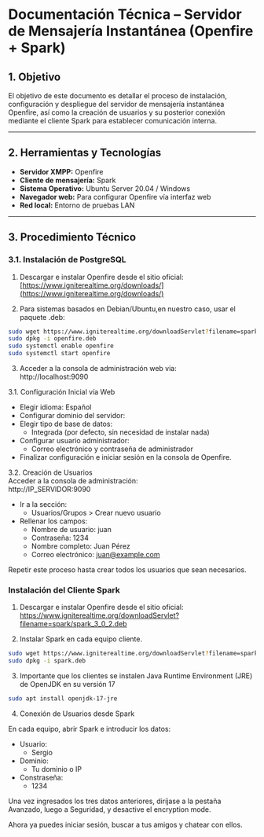 # Documentación Técnica – Servidor de Mensajería Instantánea (Openfire + Spark)

## 1. Objetivo

El objetivo de este documento es detallar el proceso de instalación, configuración y despliegue del servidor de mensajería instantánea Openfire, así como la creación de usuarios y su posterior conexión mediante el cliente Spark para establecer comunicación interna.

---

## 2. Herramientas y Tecnologías
- **Servidor XMPP:** Openfire
- **Cliente de mensajería:** Spark
- **Sistema Operativo:** Ubuntu Server 20.04 / Windows
- **Navegador web:** Para configurar Openfire vía interfaz web
- **Red local:** Entorno de pruebas LAN

---

## 3. Procedimiento Técnico

### 3.1. Instalación de PostgreSQL

1. Descargar e instalar Openfire desde el sitio oficial: <br>
    [https://www.igniterealtime.org/downloads/](https://www.igniterealtime.org/downloads/)


2. Para sistemas basados en Debian/Ubuntu,en nuestro caso, usar el paquete .deb:

```bash
sudo wget https://www.igniterealtime.org/downloadServlet?filename=spark/spark_3_0_2.deb -O openfire.deb
sudo dpkg -i openfire.deb
sudo systemctl enable openfire
sudo systemctl start openfire
```

3. Acceder a la consola de administración web via: <br>
http://localhost:9090

3.1. Configuración Inicial vía Web
   - Elegir idioma: Español
   - Configurar dominio del servidor:
   - Elegir tipo de base de datos:
     - Integrada (por defecto, sin necesidad de instalar nada)
   - Configurar usuario administrador:
     - Correo electrónico y contraseña de administrador
   - Finalizar configuración e iniciar sesión en la consola de Openfire.

3.2. Creación de Usuarios <br>
Acceder a la consola de administración: <br>
http://IP_SERVIDOR:9090
   - Ir a la sección:
     - Usuarios/Grupos > Crear nuevo usuario
   - Rellenar los campos:
     - Nombre de usuario: juan
     - Contraseña: 1234
     - Nombre completo: Juan Pérez
     - Correo electrónico: juan@example.com

Repetir este proceso hasta crear todos los usuarios que sean necesarios.

### Instalación del Cliente Spark
1. Descargar e instalar Openfire desde el sitio oficial: <br>
https://www.igniterealtime.org/downloadServlet?filename=spark/spark_3_0_2.deb


2. Instalar Spark en cada equipo cliente.
```bash
sudo wget https://www.igniterealtime.org/downloadServlet?filename=spark/spark_3_0_2.deb -O spark.deb
sudo dpkg -i spark.deb
```

3. Importante que los clientes se instalen Java Runtime Environment (JRE) de OpenJDK en su versión 17
```bash
sudo apt install openjdk-17-jre
```

4. Conexión de Usuarios desde Spark 

En cada equipo, abrir Spark e introducir los datos:
- Usuario:
  - Sergio
- Dominio:
  - Tu dominio o IP
- Constraseña:
  - 1234

Una vez ingresados los tres datos anteriores, diríjase a la pestaña Avanzado, luego a Seguridad, y desactive el encryption mode.

Ahora ya puedes iniciar sesión, buscar a tus amigos y chatear con ellos.

